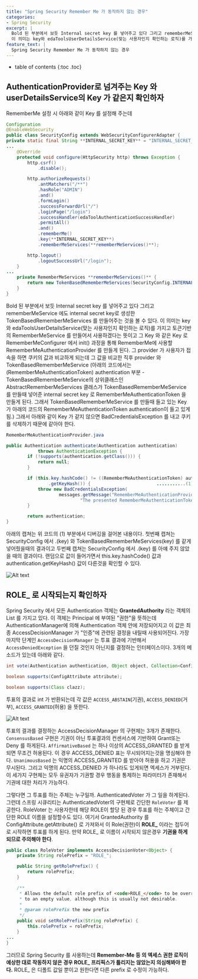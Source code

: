 ```yaml
---
title: "Spring Security Remember Me 가 동작하지 않는 경우"
categories: 
- Spring Security
excerpt: |
  Bold 된 부분에서 보듯 Internal secret key 를 넣어주고 있다 그리고 rememberMeService 에도 internal secret key로 생성한 TokenBasedRememberMeServices 를 만들어주는 것을 볼 수 있다.
  이 의미는 key와 edaToolsUserDetailsService(맞는 사용자인지 확인하는 로직)를 가지고 토큰기반의 RememberMeService 를 만들어서 사용하겠다는 뜻이고 그 Key 와 같은 Key 로 RememberMeConfigurer 에서 init() 과정을 통해 
feature_text: |
  Spring Security Remember Me 가 동작하지 않는 경우
---
```



* table of contents
{:toc .toc}

## AuthenticationProvider로 넘겨주는 Key 와 userDetailsService의 Key 가 같은지 확인하자
RememberMe 설정 시 아래와 같이 Key 를 설정해 주는데 
``` java
Configuration
@EnableWebSecurity
public class SecurityConfig extends WebSecurityConfigurerAdapter {
private static final String **INTERNAL_SECRET_KEY** = "INTERNAL_SECRET_KEY";
...
	@Override
    protected void configure(HttpSecurity http) throws Exception {
        http.csrf()
            .disable();

        http.authorizeRequests()
            .antMatchers("/**")
            .hasRole("ADMIN")
            .and()
            .formLogin()
            .successForwardUrl("/")
            .loginPage("/login")
            .successHandler(edaToolAuthenticationSuccessHandler)
            .permitAll()
            .and()
            .rememberMe()
            .key(**INTERNAL_SECRET_KEY**)
            .rememberMeServices(**rememberMeServices()**);

        http.logout()
            .logoutSuccessUrl("/login");
    }
...
	private RememberMeServices **rememberMeServices()** {
        return new TokenBasedRememberMeServices(SecurityConfig.INTERNAL_SECRET_KEY, edaToolsUserDetailsService);
    }
}
```
Bold 된 부분에서 보듯 Internal secret key 를 넣어주고 있다 그리고 rememberMeService 에도 internal secret key로 생성한 TokenBasedRememberMeServices 를 만들어주는 것을 볼 수 있다.
이 의미는 key와 edaToolsUserDetailsService(맞는 사용자인지 확인하는 로직)를 가지고 토큰기반의 RememberMeService 를 만들어서 사용하겠다는 뜻이고 그 Key 와 같은 Key 로 RememberMeConfigurer 에서 init() 과정을 통해 RememberMe에 사용할 RememberMeAuthenticationProvider 를 만들게 된다.  그 provider 가 사용자가 접속을 하면 쿠키의 값과 비교하게 되는데 그 값을 비교한 직후 provider 와 TokenBasedRememberMeService (아래의 코드에서는 (RememberMeAuthenticationToken) authentication 부분 - TokenBasedRememberMeService의 상위클래스인 AbstractRememberMeServices 클래스가 TokenBasedRememberMeService 를 만들때 넣어준 internal secret key 로 RememberMeAuthenticationToken 을 만들게 된다. 그래서 TokenBasedRememberMeService 를 만들때 들고 있는 Key 가 아래의 코드의 RememberMeAuthenticationToken authentication이 들고 있게 됨.) 그래서 아래와 같이 Key 가 같지 않으면 BadCredentialsException 를 내고 쿠키를 삭제하기 때문에 같아야 한다.

``` java
RememberMeAuthenticationProvider.java

public Authentication authenticate(Authentication authentication)
			throws AuthenticationException {
		if (!supports(authentication.getClass())) {
			return null;
		}

		if (this.key.hashCode() != ((RememberMeAuthenticationToken) authentication)
				.getKeyHash()) {                         ...........(1)
			throw new BadCredentialsException(
					messages.getMessage("RememberMeAuthenticationProvider.incorrectKey",
							"The presented RememberMeAuthenticationToken does not contain the expected key"));
		}

		return authentication;
}
```

아래의 캡쳐는 위 코드의 (1) 부분에서 디버깅을 걸어본 내용이다. 첫번째 캡쳐는 SecurityConfig 에서 .(key) 와 TokenBasedRememberMeServices(key) 를 같게 넣어줬을때의 결과이고 두번째 캡쳐는 SecurityConfig 에서 .(key) 를 아얘 주지 않았을 때의 결과이다. 랜덤으로 값이 들어가면서 this.key.hashCode() 값과 authentication.getKeyHash() 값이 다른것을 확인할 수 있다.

![Alt text](https://monosnap.com/image/fgblibpKJgdrIl79rTfFsG9OEBgygq)


## ROLE_ 로 시작되는지 확인하자

Spring Security 에서 모든 Authentication 객체는 **GrantedAuthority** 라는 객체의 List 를 가지고 있다. 이 객체는 Principal 에 부여된 "권한"을 뜻하는데 AuthenticationManager에 의해 Authentication 객체 안에 저장되어지고 이 값은 최종 AccessDecisionManager 가 "인증"에 관련된 결정을 내릴때 사용되어진다.
가장 마지막 단계인 `AccessDecisionManager` 는 투표 결과에 기반해서 `AccessDeniedException` 을 던질 것인지 아닌지를 결정하는 인터페이스이다. 3개의 메소드가 있는데 아래와 같다.
``` java
int vote(Authentication authentication, Object object, Collection<ConfigAttribute> attrs);

boolean supports(ConfigAttribute attribute);

boolean supports(Class clazz);
```
투표의 결과로 int 가 반환되는데 각 값은 `ACCESS_ABSTAIN`(기권),  `ACCESS_DENIED`(거부),  `ACCESS_GRANTED`(허용) 을 뜻한다. 

![Alt text](https://monosnap.com/image/PkaWbpM8Q66CNiwowYXhHKpyo2exDa)

투표의 결과를 결정하는 AccessDecisionManager 의 구현체는 3개가 존재한다.  `ConsensusBased` 구현은 기권이 아닌 투표결과의 컨센서스에 기반하여 Grant또는 Deny 를 하게된다. `AffirmativeBased` 는 하나 이상의 ACCESS_GRANTED 를 받게되면 무조건 허용된다. 이 경우 ACCESS_DENIED 표는 무시되어지는것을 명심해야 한다. `UnanimousBased` 는 익명의 ACCESS_GRANTED 를 받아야 허용을 하고 기권은 무시된다. 그리고 익명의 ACCESS_DENIED 가 하나라도 있게되면 엑세스가 거부된다. 이 세가지 구현체는 모두 유권자가 기권할 경우 행동을 통제하는 파라미터가 존재해서 기권에 대한 처리가 가능하다.

그렇다면 그 투표를 하는 주체는 누구일까. 
AuthenticatedVoter 가 그 일을 하게된다. 그런데 스프링 시큐리티는 AuthenticatedVoter의 구현체로 간단한 `RoleVoter` 를 제공한다. RoleVoter 는 사용자한테 해당 ROLE이 할당 된 경우 투표를 하는 주체이고 간단한 ROLE 이름을 설정할수도 있다. 여기서  GrantedAuthority 를  ConfigAttribute.getAttribute() 로 가져와서 이 Role(권한)이 **ROLE_** 이라는 접두어로 시작하면 투표를 하게 된다. 만약 ROLE_ 로 이름이 시작되지 않은경우 **기권을 하게 되므로 주의해야 한다**. 
``` java
public class RoleVoter implements AccessDecisionVoter<Object> {
	private String rolePrefix = "ROLE_";

	public String getRolePrefix() {
		return rolePrefix;
	}

	/**
	 * Allows the default role prefix of <code>ROLE_</code> to be overridden. May be set
	 * to an empty value, although this is usually not desirable.
	 *
	 * @param rolePrefix the new prefix
	 */
	public void setRolePrefix(String rolePrefix) {
		this.rolePrefix = rolePrefix;
	}
...
}
```

그러므로 Spring Security 를 사용하는데 **Remember-Me 등 의 엑세스 권한 로직이 예상한 대로 작동하지 않은 경우 ROLE_ 프리픽스가 틀리지는 않았는지 의심해봐야 한다.** ROLE_ 은 디폴트 값일 뿐이고 원한다면 다른 prefix 로 수정이 가능하다.
